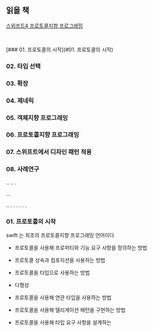 
## 읽을 책 

[스위프트4 프로토콜지향 프로그래밍](http://www.yes24.com/Product/Goods/65774164)

<br>


[### 01. 프로토콜의 시작](#01. 프로토콜의 시작)

### 02. 타입 선택

### 03. 확장

### 04. 제네릭

### 05. 객체지향 프로그래밍

### 06. 프로토콜지향 프로그래밍

### 07. 스위프트에서 디자인 패턴 적용

### 08. 사례연구 






..
..
.

...



..
.
.
.
.
.
.


### 01. 프로토콜의 시작

swift 는 최초의 프로토콜지향 프로그래밍 언어이다

- 프로토콜을 사용해 프로퍼티와 기능 요구 사항을 정의하는 방법

- 프로토콜 상속과 컴포지션을 사용하는 방법

- 프로토콜을 타입으로 사용하는 방법

- 다형성

- 프로토콜을 사용해 연관 타입을 사용하는 방법

- 프로토콜을 사용해 델리게이션 패턴을 구현하는 방법

- 프로토콜을 사용해 타입 요구 사항을 설계하는 





